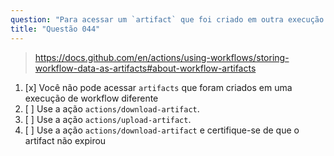 ```yaml
---
question: "Para acessar um `artifact` que foi criado em outra execução de workflow anteriormente acionada, você pode:"
title: "Questão 044"
---
```



> https://docs.github.com/en/actions/using-workflows/storing-workflow-data-as-artifacts#about-workflow-artifacts
1. [x] Você não pode acessar `artifacts` que foram criados em uma execução de workflow diferente
1. [ ] Use a ação `actions/download-artifact`.
1. [ ] Use a ação `actions/upload-artifact`.
1. [ ] Use a ação `actions/download-artifact` e certifique-se de que o artifact não expirou
